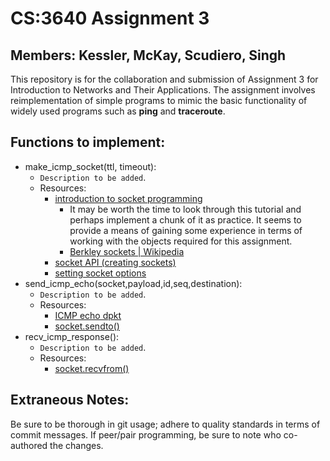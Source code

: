 CS:3640 Assignment 3
====================
Members: Kessler, McKay, Scudiero, Singh
----------------------------------------

This repository is for the collaboration and submission of Assignment 3 for
Introduction to Networks and Their Applications. The assignment involves
reimplementation of simple programs to mimic the basic functionality of widely
used programs such as **ping** and **traceroute**.

Functions to implement:
-----------------------
* make_icmp_socket(ttl, timeout):
    + `Description to be added`.
    + Resources:
        - [introduction to socket programming](https://realpython.com/python-sockets/#background)
            * It may be worth the time to look through this tutorial and perhaps
            implement a chunk of it as practice. It seems to provide a means
            of gaining some experience in terms of working with the objects
            required for this assignment.
            * [Berkley sockets | Wikipedia](https://en.wikipedia.org/wiki/Berkeley_sockets#bind)
        - [socket API (creating sockets)](https://docs.python.org/3/library/socket.html#creating-sockets)
        - [setting socket options](https://www.ibm.com/docs/en/i/7.2?topic=ssw_ibm_i_72/apis/ssocko.htm)
* send_icmp_echo(socket,payload,id,seq,destination):
    + `Description to be added`.
    + Resources:
        - [ICMP echo dpkt](https://jon.oberheide.org/blog/2008/08/25/dpkt-tutorial-1-icmp-echo/)
        - [socket.sendto()](https://docs.python.org/3/library/socket.html#socket.socket.sendto)
* recv_icmp_response():
    + `Description to be added`.
    + Resources:
        - [socket.recvfrom()](https://docs.python.org/3/library/socket.html#socket.socket.recvfrom)

Extraneous Notes:
-----------------

Be sure to be thorough in git usage; adhere to quality standards in terms of
commit messages. If peer/pair programming, be sure to note who co-authored the
changes.